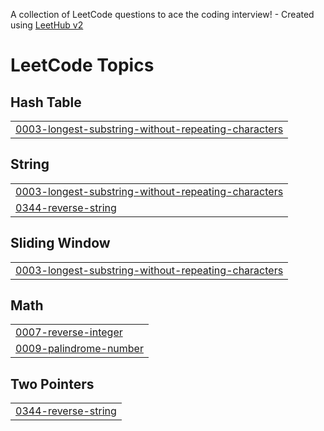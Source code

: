 A collection of LeetCode questions to ace the coding interview! - Created using [LeetHub v2](https://github.com/arunbhardwaj/LeetHub-2.0)
<!---LeetCode Topics Start-->
# LeetCode Topics
## Hash Table
|  |
| ------- |
| [0003-longest-substring-without-repeating-characters](https://github.com/SWETHA8685/Leetcode-/tree/master/0003-longest-substring-without-repeating-characters) |
## String
|  |
| ------- |
| [0003-longest-substring-without-repeating-characters](https://github.com/SWETHA8685/Leetcode-/tree/master/0003-longest-substring-without-repeating-characters) |
| [0344-reverse-string](https://github.com/SWETHA8685/Leetcode-/tree/master/0344-reverse-string) |
## Sliding Window
|  |
| ------- |
| [0003-longest-substring-without-repeating-characters](https://github.com/SWETHA8685/Leetcode-/tree/master/0003-longest-substring-without-repeating-characters) |
## Math
|  |
| ------- |
| [0007-reverse-integer](https://github.com/SWETHA8685/Leetcode-/tree/master/0007-reverse-integer) |
| [0009-palindrome-number](https://github.com/SWETHA8685/Leetcode-/tree/master/0009-palindrome-number) |
## Two Pointers
|  |
| ------- |
| [0344-reverse-string](https://github.com/SWETHA8685/Leetcode-/tree/master/0344-reverse-string) |
<!---LeetCode Topics End-->